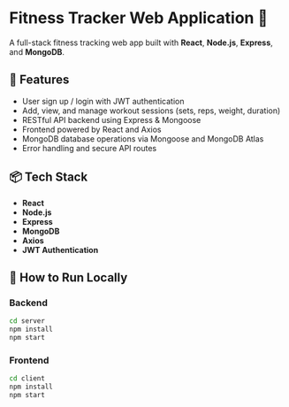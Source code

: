 # Fitness Tracker Web Application 💪

A full-stack fitness tracking web app built with **React**, **Node.js**, **Express**, and **MongoDB**.

## 📌 Features
- User sign up / login with JWT authentication
- Add, view, and manage workout sessions (sets, reps, weight, duration)
- RESTful API backend using Express & Mongoose
- Frontend powered by React and Axios
- MongoDB database operations via Mongoose and MongoDB Atlas
- Error handling and secure API routes

## 📦 Tech Stack
- **React**
- **Node.js**
- **Express**
- **MongoDB**
- **Axios**
- **JWT Authentication**

## 🚀 How to Run Locally

### Backend
```bash
cd server
npm install
npm start
```
### Frontend
```bash
cd client
npm install
npm start
```